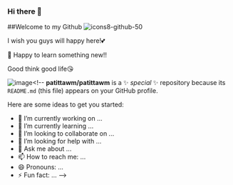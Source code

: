 ### Hi there 👋
##Welcome to my Github ![icons8-github-50](https://user-images.githubusercontent.com/103323787/162852635-ca4edb18-5f7a-496b-85e2-a255bf6e6461.png)

I wish you guys will happy here!💕

👀 Happy to learn something new!!

Good think good life😘

![image](https://unsplash.com/photos/Hcfwew744z4)<!--
**patittawm/patittawm** is a ✨ _special_ ✨ repository because its `README.md` (this file) appears on your GitHub profile.

Here are some ideas to get you started:

- 🔭 I’m currently working on ...
- 🌱 I’m currently learning ...
- 👯 I’m looking to collaborate on ...
- 🤔 I’m looking for help with ...
- 💬 Ask me about ...
- 📫 How to reach me: ...
- 😄 Pronouns: ...
- ⚡ Fun fact: ...
-->
